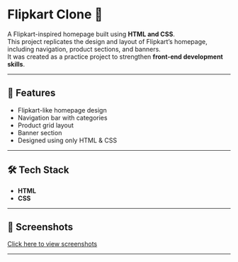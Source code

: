 # Flipkart Clone 🛒

A Flipkart-inspired homepage built using **HTML and CSS**.  
This project replicates the design and layout of Flipkart’s homepage, including navigation, product sections, and banners.  
It was created as a practice project to strengthen **front-end development skills**.

---

## 🚀 Features
- Flipkart-like homepage design  
- Navigation bar with categories  
- Product grid layout  
- Banner section  
- Designed using only HTML & CSS  

---

## 🛠️ Tech Stack
- **HTML**  
- **CSS**  

---

## 📸 Screenshots
[Click here to view screenshots](Screenshots.pdf)

---

